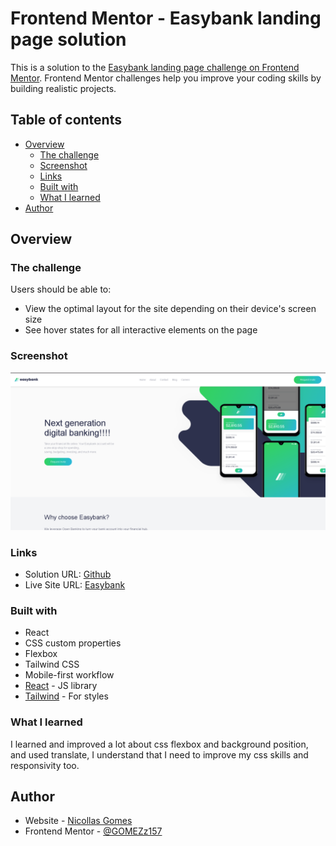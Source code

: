 # Frontend Mentor - Easybank landing page solution

This is a solution to the [Easybank landing page challenge on Frontend Mentor](https://www.frontendmentor.io/challenges/easybank-landing-page-WaUhkoDN). Frontend Mentor challenges help you improve your coding skills by building realistic projects. 

## Table of contents

- [Overview](#overview)
  - [The challenge](#the-challenge)
  - [Screenshot](#screenshot)
  - [Links](#links)
  - [Built with](#built-with)
  - [What I learned](#what-i-learned)
- [Author](#author)

## Overview

### The challenge

Users should be able to:

- View the optimal layout for the site depending on their device's screen size
- See hover states for all interactive elements on the page

### Screenshot

![](/src/images/image.png)


### Links

- Solution URL: [Github](https://github.com/GOMEZz157/Easybank)
- Live Site URL: [Easybank](https://easybank-gamma-teal.vercel.app)

### Built with

- React
- CSS custom properties
- Flexbox
- Tailwind CSS
- Mobile-first workflow
- [React](https://reactjs.org/) - JS library
- [Tailwind](https://tailwindcss.com) - For styles

### What I learned

I learned and improved a lot about css flexbox and background position, and used translate, I understand that I need to improve my css skills and responsivity too.

## Author

- Website - [Nicollas Gomes](https://nicollas-gomes-oliveira.vercel.app)
- Frontend Mentor - [@GOMEZz157](https://www.frontendmentor.io/profile/GOMEZz157)
